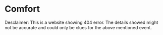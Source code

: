 # Comfort

Desclaimer: This is a website showing 404 error. 
            The details showed might not be accurate and could only be clues for the above mentioned event.
 
